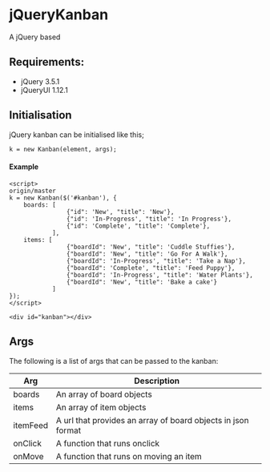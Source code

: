 # jQueryKanban
A jQuery based 


## Requirements:

- jQuery 3.5.1
- jQueryUI 1.12.1

## Initialisation

jQuery kanban can be initialised like this;

	k = new Kanban(element, args);

#### Example

	<script>
	origin/master
	k = new Kanban($('#kanban'), {
		boards: [
					{"id": 'New', "title": 'New'},
					{"id": 'In-Progress', "title": 'In Progress'},
					{"id": 'Complete', "title": 'Complete'},
				],
		items: [
					{"boardId": 'New', "title": 'Cuddle Stuffies'},
					{"boardId": 'New', "title": 'Go For A Walk'},
					{"boardId": 'In-Progress', "title": 'Take a Nap'},
					{"boardId": 'Complete', "title": 'Feed Puppy'},
					{"boardId": 'In-Progress', "title": 'Water Plants'},
					{"boardId": 'New', "title": 'Bake a cake'}
				]
	});
	</script>
	
	<div id="kanban"></div>

## Args

The following is a list of args that can be passed to the kanban:

| Arg  | Description |
| ---  | ----------- |
| boards | An array of board objects |
| items | An array of item objects |
| itemFeed | A url that provides an array of board objects in json format |
| onClick | A function that runs onclick |
| onMove | A function that runs on moving an item |
